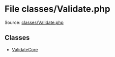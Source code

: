 File classes/Validate.php
=========

Source: [classes/Validate.php](https://github.com/PrestaShop/PrestaShop/blob/1.5.6.2/classes/Validate.php)


Classes
-------

* [ValidateCore](class.ValidateCore.md)

